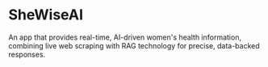 # SheWiseAI
An app that provides real-time, AI-driven women's health information, combining live web scraping with RAG technology for precise, data-backed responses.

